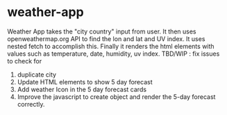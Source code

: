 # weather-app

Weather App takes the "city country" input from user. It then uses openweathermap.org API to find the lon and lat and UV index. It uses nested fetch to accomplish this. Finally it renders the html elements with values such as temperature, date, humidity, uv index.
TBD/WIP : fix issues to check for 
1. duplicate city
2. Update HTML elements to show 5 day forecast
3. Add weather Icon in the 5 day forecast cards
4. Improve the javascript to create object and render the 5-day forecast correctly.
